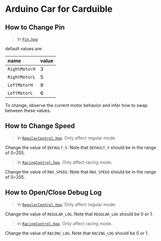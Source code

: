 # Arduino Car for Carduible

## How to Change Pin

> In [`Pin.hpp`](Pin.hpp)

default values are:

| name | value |
| :- | :- |
| `RightMotorH` | 3 |
| `RightMotorL` | 5 |
| `LeftMotorH` | 9 |
| `LeftMotorL` | 6 |

To change, observe the current motor behavior and infer how to swap between these values.

## How to Change Speed

> In [`RegularControl.hpp`](RegularControl.hpp). Only affect regular mode.

Change the value of `DEFAULT_V`. Note that `DEFAULT_V` should be in the range of 0~255.

> In [`RacingControl.hpp`](RacingControl.hpp). Only affect racing mode.

Change the value of `MAX_SPEED`. Note that `MAX_SPEED` should be in the range of 0~255.

## How to Open/Close Debug Log

> In [`RegularControl.hpp`](RegularControl.hpp). Only affect regular mode.

Change the value of `REGULAR_LOG`. Note that `REGULAR_LOG` should be 0 or 1.

> In [`RacingControl.hpp`](RacingControl.hpp). Only affect racing mode.

Change the value of `RACING_LOG`. Note that `RACING_LOG` should be 0 or 1.
